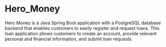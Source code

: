 # Hero_Money
Hero Money is a Java Spring Boot application with a PostgreSQL database backend that enables customers to easily register and request loans. This loan application allows customers to create an account, provide relevant personal and financial information, and submit loan requests.
